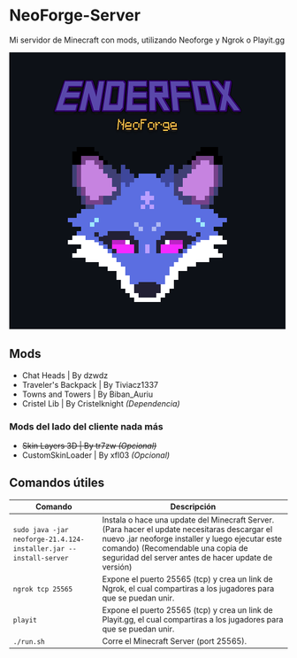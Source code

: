 # NeoForge-Server
Mi servidor de Minecraft con mods, utilizando Neoforge y Ngrok o Playit.gg

![](/Demo%20assets/full-enderfox.png)  
  
## Mods  
- Chat Heads | By dzwdz
- Traveler's Backpack | By Tiviacz1337
- Towns and Towers | By Biban_Auriu
- Cristel Lib | By Cristelknight _(Dependencia)_  
  
### Mods del lado del cliente nada más
- ~~Skin Layers 3D | By tr7zw _(Opcional)_~~
- CustomSkinLoader | By xfl03 _(Opcional)_

## Comandos útiles

| Comando                  | Descripción                                      |
|--------------------------|--------------------------------------------------|
| `sudo java -jar neoforge-21.4.124-installer.jar --install-server` | Instala o hace una update del Minecraft Server. (Para hacer el update necesitaras descargar el nuevo .jar neoforge installer y luego ejecutar este comando) (Recomendable una copia de seguridad del server antes de hacer update de versión)   |
| `ngrok tcp 25565`        | Expone el puerto 25565 (tcp) y crea un link de Ngrok, el cual compartiras a los jugadores para que se puedan unir. |
| `playit`                 | Expone el puerto 25565 (tcp) y crea un link de Playit.gg, el cual compartiras a los jugadores para que se puedan unir.   |
| `./run.sh`               | Corre el Minecraft Server (port 25565). |